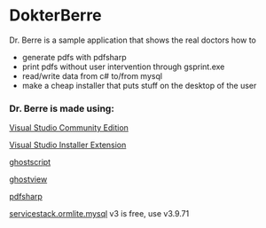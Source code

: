 # DokterBerre

Dr. Berre is a sample application that shows the real doctors how to 
- generate pdfs with pdfsharp
- print pdfs without user intervention through gsprint.exe
- read/write data from c# to/from mysql
- make a cheap installer that puts stuff on the desktop of the user


### Dr. Berre is made using:

[Visual Studio Community Edition](http://www.visualstudio.com/en-us/news/vs2013-community-vs.aspx)

[Visual Studio Installer Extension](https://visualstudiogallery.msdn.microsoft.com/9abe329c-9bba-44a1-be59-0fbf6151054d)

[ghostscript](http://ghostscript.com/download/gsdnld.html)

[ghostview](http://pages.cs.wisc.edu/~ghost/gsview/get50.htm)

[pdfsharp](http://www.pdfsharp.net/)

[servicestack.ormlite.mysql](https://github.com/ServiceStackV3/ServiceStackV3)
v3 is free, use v3.9.71


